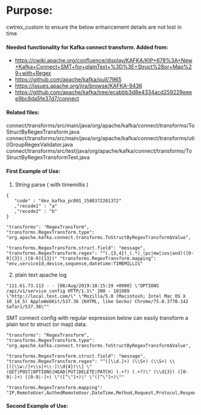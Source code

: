 # Purpose:
cwtrex_custom to ensure the below enhancement details are not lost in time.

#### Needed functionality for Kafka connect transform.  Added from:
* https://cwiki.apache.org/confluence/display/KAFKA/KIP+678%3A+New+Kafka+Connect+SMT+for+plainText+%3D%3E+Struct%28or+Map%29+with+Regex
* https://github.com/apache/kafka/pull/7965
* https://issues.apache.org/jira/browse/KAFKA-9436
* https://github.com/apache/kafka/tree/ecabbb3d8e4334acd259229eeee9bc8da5fe37d7/connect

#### Related files:
connect/transforms/src/main/java/org/apache/kafka/connect/transforms/ToStructByRegexTransform.java
connect/transforms/src/main/java/org/apache/kafka/connect/transforms/util/GroupRegexValidator.java
connect/transforms/src/test/java/org/apache/kafka/connect/transforms/ToStructByRegexTransformTest.java

#### First Example of Use:
1. String parse ( with timemillis )
```
{
   "code" : "dev_kafka_pc001_1580372261372"
   ,"recode1" : "a"
   ,"recode2" : "b" 
}
```
```
"transforms": "RegexTransform",
"transforms.RegexTransform.type": "org.apache.kafka.connect.transforms.ToStructByRegexTransform$Value",

"transforms.RegexTransform.struct.field": "message",
"transforms.RegexTransform.regex": "^(.{3,4})_(.*)_(pc|mw|ios|and)([0-9]{3})_([0-9]{13})" "transforms.RegexTransform.mapping": "env,serviceId,device,sequence,datetime:TIMEMILLIS"
```

2. plain text apache log
```
"111.61.73.113 - - [08/Aug/2019:18:15:29 +0900] \"OPTIONS /api/v1/service_config HTTP/1.1\" 200 - 101989 \"http://local.test.com/\" \"Mozilla/5.0 (Macintosh; Intel Mac OS X 10_14_5) AppleWebKit/537.36 (KHTML, like Gecko) Chrome/75.0.3770.142 Safari/537.36\""
```
SMT connect config with regular expression below can easily transform a plain text to struct (or map) data.
```
"transforms": "RegexTransform",
"transforms.RegexTransform.type": "org.apache.kafka.connect.transforms.ToStructByRegexTransform$Value",

"transforms.RegexTransform.struct.field": "message",
"transforms.RegexTransform.regex": "^([\\d.]+) (\\S+) (\\S+) \\[([\\w:/]+\\s[+\\-]\\d{4})\\] \"(GET|POST|OPTIONS|HEAD|PUT|DELETE|PATCH) (.+?) (.+?)\" (\\d{3}) ([0-9|-]+) ([0-9|-]+) \"([^\"]+)\" \"([^\"]+)\""

"transforms.RegexTransform.mapping": "IP,RemoteUser,AuthedRemoteUser,DateTime,Method,Request,Protocol,Response,BytesSent,Ms:NUMBER,Referrer,UserAgent"
```

#### Second Example of Use:

